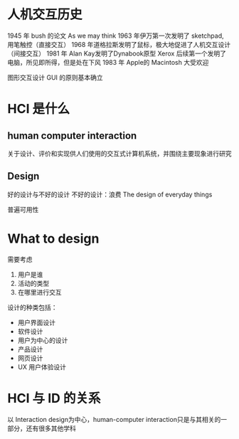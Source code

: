 # 人机交互历史 
1945 年 bush 的论文 As we may think
1963 年伊万第一次发明了 sketchpad, 用笔触控（直接交互）
1968 年道格拉斯发明了鼠标，极大地促进了人机交互设计（间接交互）
1981 年 Alan Kay发明了Dynabook原型
Xerox 后续第一个发明了电脑，所见即所得，但是处在下风
1983 年 Apple的 Macintosh 大受欢迎

图形交互设计 GUI 的原则基本确立


# HCI 是什么
## human computer interaction
关于设计、评价和实现供人们使用的交互式计算机系统，并围绕主要现象进行研究

## Design
好的设计与不好的设计
不好的设计：浪费
The design of everyday things


普遍可用性

# What to design
需要考虑
1. 用户是谁
2. 活动的类型
3. 在哪里进行交互

设计的种类包括：
- 用户界面设计
- 软件设计
- 用户为中心的设计
- 产品设计
- 网页设计
- UX 用户体验设计

# HCI 与 ID 的关系
以 Interaction design为中心，human-computer interaction只是与其相关的一部分，还有很多其他学科


